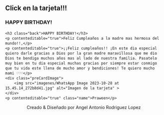<!DOCTYPE html>
<html lang="en">
<head>
  <meta charset="UTF-8">
  <meta http-equiv="X-UA-Compatible" content="IE=Edge">
  <meta name="viewport" content="width=device-width, initial-scale=1">

  <title>Happy birthday project</title>
  
  <link rel="stylesheet" href="Style.css">
</head>

<body> 
 <h2>Click en la  tarjeta!!!</h2>
<div class="body">
 <div class="birthdayCard">
<div class="cardFront">
<h3 class="happy">HAPPY BIRTHDAY!</h3>
<div class="balloons">
  <div class="balloonOne"></div>
  <div class="balloonTwo"></div>
  <div class="balloonThree"></div>
  <div class="balloonFour"></div>

</div>

</div>
<div class="cardInside">
    
    <h3 class="back">HAPPY BIRTHDAY!</h3>
    <p contenteditable="true">Feliz Cumpleaños a la madre mas hermosa del mundo!!,</p> 
    <p contenteditable="true">¡¡Feliz cumpleaños!! ¡En este dia especial quiero darle gracias a Dios por la gran madre maravillosa que me dio Dios te bendiga muchos años mas al lado de nuestra familia. Pasatelo muy bien en tu dia especial muchas gracias por siempre estar conmigo que tu vida este llena de mucho amor y bendiciones! Te quiero mucho mami ♡♡♡</p>
    <div class="preCardImage">
        <img src="imagenes/WhatsApp Image 2023-10-28 at 15.45.14_272b8d41.jpg" alt="Imagen de la tarjeta" >
    </div>
    <p contenteditable="true" class="name">Praween</p>
  </div>
</div>
</div>
<footer><center>Creado & Diseñado por Angel Antonio Rodriguez Lopez </center>
</footer>
  <script src="main.js"></script> 
</body>
</html> 
